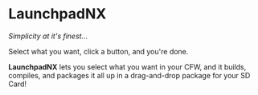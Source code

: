 # LaunchpadNX

*Simplicity at it's finest...*

Select what you want, click a button, and you're done.

**LaunchpadNX** lets you select what you want in your CFW, and it builds, compiles, and packages it all up in a drag-and-drop package for your SD Card!
